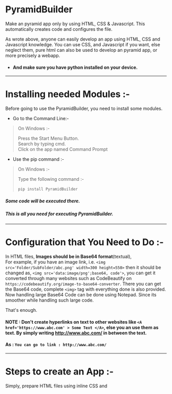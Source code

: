 # PyramidBuilder
Make an pyramid app only by using HTML, CSS &amp; Javascript. This automatically creates code and configures the file.

As wrote above, anyone can easily develop an app using HTML, CSS and Javascript knowledge. You can use CSS, and Javascript if you want, else neglect them, pure html can also be used to develop an pyramid app, or more precisely a webapp.

- #### And make sure you have python installed on your device.

------------

# Installing needed Modules :-
Before going to use the PyramidBuilder, you need to install some modules.
- Go to the Command Line:-  
>On Windows :-  
>  
>Press the Start Menu Button.  
>Search by typing cmd.  
>Click on the app named Command Prompt


- Use the pip command :-
>On Windows :-  
>  
>Type the following command :-  
>```cmd
>pip install PyramidBuilder
>```

##### Some code will be executed there.
##### This is all you need for executing PyramidBuilder.

------------

# Configuration that You Need to Do :-
  
In HTML files, **Images should be in Base64 format**(textual),  
For example, if you have an image link, i.e. `<img src='Folder/SubFolder/abc.png' width=300 height=550>` then it should be changed as, `<img src='data:image/png';base64, code'>`, you can get it converted through many websites such as  CodeBeautify on `https://codebeautify.org/image-to-base64-converter`.
There you can get the Base64 code, complete `<img>` tag with everything done is also provided.
Now handling large Base64 Code can be done using Notepad. Since its smoother while handling such large code.

That's enough.

#### NOTE : Don't create hyperlinks on text to other websites like `<A href='https://www.abc.com' > Some Text </A>`, else you an use them as text. By simply writing http://www.abc.com/ in between the text. 
#### As : `You can go to link : http://www.abc.com/`

------------

# Steps to create an App :-
Simply, prepare HTML files using inline CSS and <script> tag for Javascript on the same HTML file. Multiple files can be used but individual CSS and Javascript for them should be in the same file in which you have HTML.

- #### You have to download the PyramidBuilder.py file from this repository. Though repository may be a big word, simply download the file from the main branch.(above 👆)
- #### Then,  the only thing you need to do is to double-click on it and further the program is self explanatory. It's a GUI based program, so you  don't have to worry about learning to code.

# A Tutorial:
#### On the Starting screen you will see :-
<p align="center">
  <img src="ReadmeStaticContent/Screen1.png"><br>  
  Starting Screen.
</p>

- Click on Browse Button.
- Choose a File.
- Click Next File.
- Browse Another File.
##### When You are done choosing all the files press Submit All button.


Next, You will see a screen like :-
<p align="center">
  <img src="ReadmeStaticContent/Screen2.png"><br>  
  Folder Choosing Screen.
</p>

- Click on Browse Button.
- Choose a Folder where you want the Program to create the Pyramid App File (The Output).
- Then, Click BUILD button.
- It will ask you for a port number(You can enter a number between 8000 - 65000).

A screen like :-

Next, You will see a screen like :-
<p align="center">
  <img src="ReadmeStaticContent/Screen3.png"><br>  
  Port Number Screen.
</p>

Finally,
 - It will ask for a Homepage file, a HTML file that automatically opens up as a starting screen.
 
 Next, You will see a screen like :-
<p align="center">
  <img src="ReadmeStaticContent/Screen4.png"><br>  
  Homepage Screen.
</p>
 - Choose a file by browsing.
 -  Press OK.
 

 Task is done now.

A screen will be showing :- 
<p align="center">
  <img src="ReadmeStaticContent/Screen5.png"><br>  
  Done Screen.
</p>
